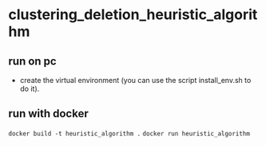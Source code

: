 # clustering_deletion_heuristic_algorithm

## run on pc
- create the virtual environment (you can use the script install_env.sh to do it).

## run with docker
`docker build -t heuristic_algorithm .`
`docker run heuristic_algorithm`

